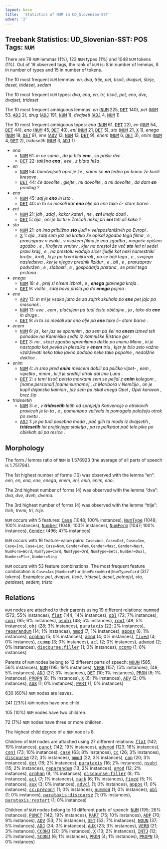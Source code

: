 ```yaml
---
layout: base
title:  'Statistics of NUM in UD_Slovenian-SST'
udver: '2'
---
```


## Treebank Statistics: UD_Slovenian-SST: POS Tags: `NUM`

There are 78 `NUM` lemmas (1%), 123 `NUM` types (1%) and 1048 `NUM` tokens (1%).
Out of 16 observed tags, the rank of `NUM` is: 8 in number of lemmas, 8 in number of types and 15 in number of tokens.

The 10 most frequent `NUM` lemmas: <em>en, dva, trije, pet, tisoč, dvajset, štirje, deset, trideset, sedem</em>

The 10 most frequent `NUM` types:  <em>dva, ena, en, tri, tisoč, pet, eno, dve, dvajset, trideset</em>

The 10 most frequent ambiguous lemmas: <em>en</em> (<tt><a href="sl_sst-pos-NUM.html">NUM</a></tt> 225, <tt><a href="sl_sst-pos-DET.html">DET</a></tt> 140), <em>pet</em> (<tt><a href="sl_sst-pos-NUM.html">NUM</a></tt> 53, <tt><a href="sl_sst-pos-ADJ.html">ADJ</a></tt> 2), <em>drug</em> (<tt><a href="sl_sst-pos-ADJ.html">ADJ</a></tt> 191, <tt><a href="sl_sst-pos-NUM.html">NUM</a></tt> 1), <em>dvajseti</em> (<tt><a href="sl_sst-pos-ADJ.html">ADJ</a></tt> 4, <tt><a href="sl_sst-pos-NUM.html">NUM</a></tt> 1)

The 10 most frequent ambiguous types:  <em>ena</em> (<tt><a href="sl_sst-pos-NUM.html">NUM</a></tt> 61, <tt><a href="sl_sst-pos-DET.html">DET</a></tt> 22), <em>en</em> (<tt><a href="sl_sst-pos-NUM.html">NUM</a></tt> 54, <tt><a href="sl_sst-pos-DET.html">DET</a></tt> 44), <em>eno</em> (<tt><a href="sl_sst-pos-NUM.html">NUM</a></tt> 45, <tt><a href="sl_sst-pos-DET.html">DET</a></tt> 40), <em>eni</em> (<tt><a href="sl_sst-pos-NUM.html">NUM</a></tt> 21, <tt><a href="sl_sst-pos-DET.html">DET</a></tt> 5), <em>sto</em> (<tt><a href="sl_sst-pos-NUM.html">NUM</a></tt> 21, <tt><a href="sl_sst-pos-X.html">X</a></tt> 1), <em>enega</em> (<tt><a href="sl_sst-pos-NUM.html">NUM</a></tt> 18, <tt><a href="sl_sst-pos-DET.html">DET</a></tt> 9), <em>ene</em> (<tt><a href="sl_sst-pos-ADV.html">ADV</a></tt> 13, <tt><a href="sl_sst-pos-NUM.html">NUM</a></tt> 13, <tt><a href="sl_sst-pos-DET.html">DET</a></tt> 9), <em>enem</em> (<tt><a href="sl_sst-pos-NUM.html">NUM</a></tt> 6, <tt><a href="sl_sst-pos-DET.html">DET</a></tt> 3), <em>enim</em> (<tt><a href="sl_sst-pos-NUM.html">NUM</a></tt> 4, <tt><a href="sl_sst-pos-DET.html">DET</a></tt> 2), <em>tridesetih</em> (<tt><a href="sl_sst-pos-NUM.html">NUM</a></tt> 3, <tt><a href="sl_sst-pos-ADJ.html">ADJ</a></tt> 1)


* <em>ena</em>
  * <tt><a href="sl_sst-pos-NUM.html">NUM</a></tt> 61: <em>in ne samo , da je bila <b>ena</b> , so prišle dve .</em>
  * <tt><a href="sl_sst-pos-DET.html">DET</a></tt> 22: <em>takšna <b>ena</b> , eee , z blata hiša .</em>
* <em>en</em>
  * <tt><a href="sl_sst-pos-NUM.html">NUM</a></tt> 54: <em>triindvajseti april je že , samo še <b>en</b> teden pa bomo že kurili kresove .</em>
  * <tt><a href="sl_sst-pos-DET.html">DET</a></tt> 44: <em>če dovolite , glejte , mi dovolite , a mi dovolite , da dam <b>en</b> predlog ?</em>
* <em>eno</em>
  * <tt><a href="sl_sst-pos-NUM.html">NUM</a></tt> 45: <em>saj je <b>eno</b> in isto .</em>
  * <tt><a href="sl_sst-pos-DET.html">DET</a></tt> 40: <em>in to so mešali kar <b>eno</b> olje pa ene take č- stare barve .</em>
* <em>eni</em>
  * <tt><a href="sl_sst-pos-NUM.html">NUM</a></tt> 21: <em>jah , zdaj , kakor kateri , ne , <b>eni</b> imajo dosti .</em>
  * <tt><a href="sl_sst-pos-DET.html">DET</a></tt> 5: <em>aja , oni je bil tu v Zrečah nekaj pri <b>eni</b> teti ali kako ?</em>
* <em>sto</em>
  * <tt><a href="sl_sst-pos-NUM.html">NUM</a></tt> 21: <em>on ima približno <b>sto</b> ljudi v veleposlaništvih po Evropi .</em>
  * <tt><a href="sl_sst-pos-X.html">X</a></tt> 1: <em>aja , zdaj sem jaz na kratko že opisal zgodbo tega filma , e , pravzaprav v vsaki , v vsakem filmu je ena zgodba , mogoče opišem zgodbo , e , Kraljeva vrnitev , kjer na prestol že več <b>sto</b> leti ni sedel pravi kralj , e , na prestolu vladajo sicer ljudje kot neki namestniki kralja , kralj , ki je po krvni liniji kralj , pa se boji tega , e , svojega nasledstva , ker je njegov prednik Ilzidur , e , bil , e , pravzaprav podvržen , e , slabosti , e , gospodarja prstana , se pravi tega prstana .</em>
* <em>enega</em>
  * <tt><a href="sl_sst-pos-NUM.html">NUM</a></tt> 18: <em>e , prej si nisem izbral , e , <b>enega</b> glavnega kraja .</em>
  * <tt><a href="sl_sst-pos-DET.html">DET</a></tt> 9: <em>vidite , zdaj bova prišla pa do <b>enega</b> pojma .</em>
* <em>ene</em>
  * <tt><a href="sl_sst-pos-ADV.html">ADV</a></tt> 13: <em>in mi je vsako jutro že za zajtrk skuhala po <b>ene</b> pet jajc pa masonek .</em>
  * <tt><a href="sl_sst-pos-NUM.html">NUM</a></tt> 13: <em>eee , eem , plačujem pa tudi čisto običajne , ja , tako da <b>ene</b> in druge .</em>
  * <tt><a href="sl_sst-pos-DET.html">DET</a></tt> 9: <em>in to so mešali kar eno olje pa <b>ene</b> take č- stare barve .</em>
* <em>enem</em>
  * <tt><a href="sl_sst-pos-NUM.html">NUM</a></tt> 6: <em>ja , ker jaz se spomnim , da sem pa šel na <b>enem</b> izmed teh pohodov na Kamniško sedlo iz Kamniške Bistrice gor .</em>
  * <tt><a href="sl_sst-pos-DET.html">DET</a></tt> 3: <em>no , skozi zgodbo spremljamo dekle po imenu Mima , ki je nastopala kot pevka in plesalka v <b>enem</b> triu , kjer je bilo zelo važno vzdrževati neko tako javno podobo neke take popolne , nedolžne deklice .</em>
* <em>enim</em>
  * <tt><a href="sl_sst-pos-NUM.html">NUM</a></tt> 4: <em>in smo pred <b>enim</b> mescem dobili pa psičko vipet- , eem , vipetko , mmm , ki ji je srednji otrok dal ime Luna .</em>
  * <tt><a href="sl_sst-pos-DET.html">DET</a></tt> 2: <em>s temi tisoč petsto markami sem se peljal z <b>enim</b> kolegom , [name:personal] [name:surname] , iz Maribora v Nemčijo , on je kupil dejansko kamion , jaz sem pa iskal enega Opel , Opel karavan , brez šip .</em>
* <em>tridesetih</em>
  * <tt><a href="sl_sst-pos-NUM.html">NUM</a></tt> 3: <em>e , v <b>tridesetih</b> letih od sprejetja Konvencije o otrokovih pravicah je le-ta , e , pomembno vplivala in pomagala položaju otrok po svetu .</em>
  * <tt><a href="sl_sst-pos-ADJ.html">ADJ</a></tt> 1: <em>je pa tudi posebna moda , pač glih ta moda iz dvajsetih , <b>tridesetih</b> let prejšnjega stoletja , pa te polkadot pač tele pike po oblekah ali pa resice .</em>

## Morphology

The form / lemma ratio of `NUM` is 1.576923 (the average of all parts of speech is 1.751794).

The 1st highest number of forms (10) was observed with the lemma “en”: <em>een, en, ena, ene, enega, enem, eni, enih, enim, eno</em>.

The 2nd highest number of forms (4) was observed with the lemma “dva”: <em>dva, dve, dveh, dvema</em>.

The 3rd highest number of forms (4) was observed with the lemma “trije”: <em>treh, tremi, tri, trije</em>.

`NUM` occurs with 5 features: <tt><a href="sl_sst-feat-Case.html">Case</a></tt> (1048; 100% instances), <tt><a href="sl_sst-feat-NumType.html">NumType</a></tt> (1048; 100% instances), <tt><a href="sl_sst-feat-Number.html">Number</a></tt> (1048; 100% instances), <tt><a href="sl_sst-feat-NumForm.html">NumForm</a></tt> (1047; 100% instances), <tt><a href="sl_sst-feat-Gender.html">Gender</a></tt> (496; 47% instances)

`NUM` occurs with 16 feature-value pairs: `Case=Acc`, `Case=Dat`, `Case=Gen`, `Case=Ins`, `Case=Loc`, `Case=Nom`, `Gender=Fem`, `Gender=Masc`, `Gender=Neut`, `NumForm=Word`, `NumType=Card`, `NumType=Ord`, `NumType=Sets`, `Number=Dual`, `Number=Plur`, `Number=Sing`

`NUM` occurs with 53 feature combinations.
The most frequent feature combination is `Case=Acc|Number=Plur|NumForm=Word|NumType=Card` (317 tokens).
Examples: <em>pet, dvajset, tisoč, trideset, deset, petnajst, sto, petdeset, sedem, tristo</em>


## Relations

`NUM` nodes are attached to their parents using 19 different relations: <tt><a href="sl_sst-dep-nummod.html">nummod</a></tt> (572; 55% instances), <tt><a href="sl_sst-dep-flat.html">flat</a></tt> (144; 14% instances), <tt><a href="sl_sst-dep-obl.html">obl</a></tt> (72; 7% instances), <tt><a href="sl_sst-dep-conj.html">conj</a></tt> (65; 6% instances), <tt><a href="sl_sst-dep-nsubj.html">nsubj</a></tt> (48; 5% instances), <tt><a href="sl_sst-dep-root.html">root</a></tt> (48; 5% instances), <tt><a href="sl_sst-dep-obj.html">obj</a></tt> (28; 3% instances), <tt><a href="sl_sst-dep-parataxis.html">parataxis</a></tt> (22; 2% instances), <tt><a href="sl_sst-dep-reparandum.html">reparandum</a></tt> (14; 1% instances), <tt><a href="sl_sst-dep-nmod.html">nmod</a></tt> (7; 1% instances), <tt><a href="sl_sst-dep-appos.html">appos</a></tt> (6; 1% instances), <tt><a href="sl_sst-dep-orphan.html">orphan</a></tt> (5; 0% instances), <tt><a href="sl_sst-dep-amod.html">amod</a></tt> (4; 0% instances), <tt><a href="sl_sst-dep-fixed.html">fixed</a></tt> (4; 0% instances), <tt><a href="sl_sst-dep-ccomp.html">ccomp</a></tt> (3; 0% instances), <tt><a href="sl_sst-dep-acl.html">acl</a></tt> (2; 0% instances), <tt><a href="sl_sst-dep-advmod.html">advmod</a></tt> (2; 0% instances), <tt><a href="sl_sst-dep-discourse-filler.html">discourse:filler</a></tt> (1; 0% instances), <tt><a href="sl_sst-dep-xcomp.html">xcomp</a></tt> (1; 0% instances)

Parents of `NUM` nodes belong to 12 different parts of speech: <tt><a href="sl_sst-pos-NOUN.html">NOUN</a></tt> (585; 56% instances), <tt><a href="sl_sst-pos-NUM.html">NUM</a></tt> (195; 19% instances), <tt><a href="sl_sst-pos-VERB.html">VERB</a></tt> (157; 15% instances),  (48; 5% instances), <tt><a href="sl_sst-pos-ADJ.html">ADJ</a></tt> (27; 3% instances), <tt><a href="sl_sst-pos-DET.html">DET</a></tt> (10; 1% instances), <tt><a href="sl_sst-pos-PRON.html">PRON</a></tt> (8; 1% instances), <tt><a href="sl_sst-pos-PROPN.html">PROPN</a></tt> (8; 1% instances), <tt><a href="sl_sst-pos-X.html">X</a></tt> (6; 1% instances), <tt><a href="sl_sst-pos-ADV.html">ADV</a></tt> (2; 0% instances), <tt><a href="sl_sst-pos-AUX.html">AUX</a></tt> (1; 0% instances), <tt><a href="sl_sst-pos-PART.html">PART</a></tt> (1; 0% instances)

630 (60%) `NUM` nodes are leaves.

241 (23%) `NUM` nodes have one child.

105 (10%) `NUM` nodes have two children.

72 (7%) `NUM` nodes have three or more children.

The highest child degree of a `NUM` node is 8.

Children of `NUM` nodes are attached using 27 different relations: <tt><a href="sl_sst-dep-flat.html">flat</a></tt> (142; 19% instances), <tt><a href="sl_sst-dep-punct.html">punct</a></tt> (142; 19% instances), <tt><a href="sl_sst-dep-advmod.html">advmod</a></tt> (123; 16% instances), <tt><a href="sl_sst-dep-conj.html">conj</a></tt> (73; 10% instances), <tt><a href="sl_sst-dep-case.html">case</a></tt> (63; 8% instances), <tt><a href="sl_sst-dep-cc.html">cc</a></tt> (26; 3% instances), <tt><a href="sl_sst-dep-discourse.html">discourse</a></tt> (22; 3% instances), <tt><a href="sl_sst-dep-nmod.html">nmod</a></tt> (22; 3% instances), <tt><a href="sl_sst-dep-cop.html">cop</a></tt> (20; 3% instances), <tt><a href="sl_sst-dep-det.html">det</a></tt> (16; 2% instances), <tt><a href="sl_sst-dep-parataxis.html">parataxis</a></tt> (16; 2% instances), <tt><a href="sl_sst-dep-nsubj.html">nsubj</a></tt> (15; 2% instances), <tt><a href="sl_sst-dep-reparandum.html">reparandum</a></tt> (13; 2% instances), <tt><a href="sl_sst-dep-amod.html">amod</a></tt> (12; 2% instances), <tt><a href="sl_sst-dep-orphan.html">orphan</a></tt> (9; 1% instances), <tt><a href="sl_sst-dep-discourse-filler.html">discourse:filler</a></tt> (8; 1% instances), <tt><a href="sl_sst-dep-acl.html">acl</a></tt> (7; 1% instances), <tt><a href="sl_sst-dep-mark.html">mark</a></tt> (6; 1% instances), <tt><a href="sl_sst-dep-fixed.html">fixed</a></tt> (5; 1% instances), <tt><a href="sl_sst-dep-aux.html">aux</a></tt> (3; 0% instances), <tt><a href="sl_sst-dep-advcl.html">advcl</a></tt> (1; 0% instances), <tt><a href="sl_sst-dep-appos.html">appos</a></tt> (1; 0% instances), <tt><a href="sl_sst-dep-cc-preconj.html">cc:preconj</a></tt> (1; 0% instances), <tt><a href="sl_sst-dep-nummod.html">nummod</a></tt> (1; 0% instances), <tt><a href="sl_sst-dep-obl.html">obl</a></tt> (1; 0% instances), <tt><a href="sl_sst-dep-parataxis-discourse.html">parataxis:discourse</a></tt> (1; 0% instances), <tt><a href="sl_sst-dep-parataxis-restart.html">parataxis:restart</a></tt> (1; 0% instances)

Children of `NUM` nodes belong to 16 different parts of speech: <tt><a href="sl_sst-pos-NUM.html">NUM</a></tt> (195; 26% instances), <tt><a href="sl_sst-pos-PUNCT.html">PUNCT</a></tt> (142; 19% instances), <tt><a href="sl_sst-pos-PART.html">PART</a></tt> (75; 10% instances), <tt><a href="sl_sst-pos-ADP.html">ADP</a></tt> (70; 9% instances), <tt><a href="sl_sst-pos-ADV.html">ADV</a></tt> (53; 7% instances), <tt><a href="sl_sst-pos-DET.html">DET</a></tt> (52; 7% instances), <tt><a href="sl_sst-pos-NOUN.html">NOUN</a></tt> (37; 5% instances), <tt><a href="sl_sst-pos-ADJ.html">ADJ</a></tt> (24; 3% instances), <tt><a href="sl_sst-pos-AUX.html">AUX</a></tt> (23; 3% instances), <tt><a href="sl_sst-pos-VERB.html">VERB</a></tt> (21; 3% instances), <tt><a href="sl_sst-pos-CCONJ.html">CCONJ</a></tt> (20; 3% instances), <tt><a href="sl_sst-pos-X.html">X</a></tt> (13; 2% instances), <tt><a href="sl_sst-pos-INTJ.html">INTJ</a></tt> (12; 2% instances), <tt><a href="sl_sst-pos-SCONJ.html">SCONJ</a></tt> (6; 1% instances), <tt><a href="sl_sst-pos-PRON.html">PRON</a></tt> (4; 1% instances), <tt><a href="sl_sst-pos-PROPN.html">PROPN</a></tt> (3; 0% instances)

